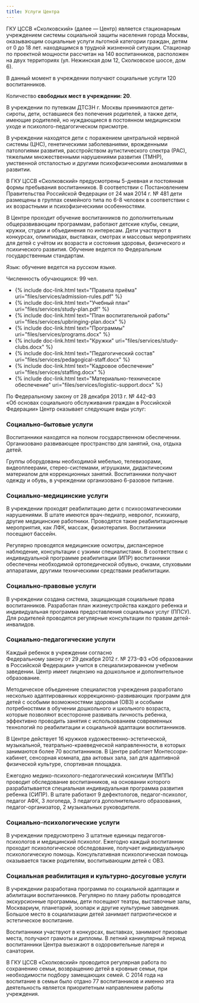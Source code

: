```yaml
---
title: Услуги Центра
---
```


ГКУ ЦССВ «Сколковский» (далее — Центр) является стационарным учреждением системы социальной защиты населения города
Москвы, оказывающим социальные услуги льготной категории граждан, детям от 0 до 18 лет. находящимся в трудной жизненной
ситуации. Стационар по проектной мощности рассчитан на 140 воспитанников, расположен на двух территориях (ул. Нежинская
дом 12, Сколковское шоссе, дом 6).

В данный момент в учреждении получают социальные услуги 120 воспитанников.

Количество **свободных мест в учреждении: 20**.

В учреждении по путевкам ДТСЗН г. Москвы принимаются дети-сироты, дети, оставшиеся без попечения родителей, а также
дети, имеющие родителей, но нуждающиеся в постоянном медицинском уходе и психолого-педагогическом  присмотре. 

В учреждении находятся дети с поражением центральной нервной системы (ЦНС), генетическими заболеваниями, врожденными
патологиями развития, расстройством аутистического спектра (РАС), тяжелыми множественными нарушениями развития (ТМНР),
умственной отсталостью и другими психофизическими аномалиями в развитии.

В ГКУ ЦССВ «Сколковский» предусмотрены 5-дневная и постоянная формы пребывания воспитанников. В соответствии
с Постановлением Правительства Российской Федерации от 24 мая 2014 г. № 481 дети размещены в группах семейного типа
по 6-8 человек в соответствии с их возрастными и психофизическими особенностями.

В Центре проходит обучение воспитанников по дополнительным общеразвивающим программам, работают детские клубы, секции,
кружки, студии и объединения по интересам. Дети участвуют в конкурсах, олимпиадах, выставках, смотрах и массовых
мероприятиях для детей с учётом их возраста и состояния здоровья, физического и психического развития. Обучение ведется
по Федеральным государственным стандартам.

Язык: обучение ведется на русском языке.

Численность обучающихся: 99 чел.

* {% include doc-link.html text="Правила приёма" uri="files/services/admission-rules.pdf" %}
* {% include doc-link.html text="Учебный план" uri="files/services/study-plan.pdf" %}
* {% include doc-link.html text="План воспитательной работы" uri="files/services/upbringing-plan.docx" %}
* {% include doc-link.html text="Программы" uri="files/services/programs.docx" %}
* {% include doc-link.html text="Кружки" uri="files/services/study-clubs.docx" %}
* {% include doc-link.html text="Педагогический состав" uri="files/services/pedagogical-staff.docx" %}
* {% include doc-link.html text="Кадровое обеспечение" uri="files/services/staffing.docx" %}
* {% include doc-link.html text="Материально-техническое обеспечение" uri="files/services/logistic-support.docx" %}

По Федеральному закону от 28 декабря 2013 г. № 442-ФЗ «Об основах социального обслуживания граждан в Российской
Федерации» Центр оказывает следующие виды услуг:

### Социально-бытовые услуги 

Воспитанники находятся на полном государственном обеспечении. Организовано развивающее пространство для занятий, сна, 
отдыха детей.

Группы оборудованы необходимой мебелью, телевизорами, видеоплеерами, стерео-системами, игрушками, дидактическим 
материалом для коррекционных занятий. Воспитанники получают одежду и обувь, в учреждении организовано 6-разовое питание.

### Социально-медицинские услуги

В учреждении проходят реабилитацию дети с психосоматическими нарушениями. В штате имеются врач-педиатр, невролог,
психиатр, другие медицинские работники. Проводятся такие реабилитационные мероприятия, как ЛФК, массаж, физиотерапия.
Воспитанники посещают бассейн.

Регулярно проводятся медицинские осмотры, диспансерное наблюдение, консультации с узкими специалистами. В соответствии
с индивидуальной программе реабилитации (ИПР) воспитанники обеспечены необходимой ортопедической обувью, очками,
слуховыми аппаратами, другими техническими средствами реабилитации.

### Социально-правовые услуги

В учреждении создана система, защищающая социальные права воспитанников. Разработан план жизнеустройства каждого ребенка
и индивидуальная программа предоставления социальных услуг (ППСУ). Для родителей проводятся регулярные консультации по
правам детей-инвалидов.

### Социально-педагогические услуги

Каждый ребенок в учреждении согласно Федеральному закону от 29 декабря 2012 г. № 273-ФЗ «Об образовании в Российской
Федерации» учится в специализированном учебном заведении. Центр имеет лицензию на дошкольное и дополнительное образование. 

Методическое объединение  специалистов учреждения разработало несколько адаптированных коррекционно-развивающих программ 
для детей с особыми возможностями здоровья (ОВЗ) и особыми потребностями в обучении дошкольного и школьного возраста,
которые позволяют всесторонне развивать личность ребенка, эффективно проводить занятия с использованием современных
технологий по реабилитации и социальной адаптации воспитанников.

В Центре действует 16 кружков художественно-эстетической, музыкальной, театрально-краеведческой направленности,
в которых занимаются более 70 воспитанников. В Центре работает Монтессори-кабинет, сенсорная комната, два актовых зала,
зал для адаптивной физической культуре, спортивная площадка.

Ежегодно медико-психолого-педагогический консилиум (МППк) проводит обследование воспитанников, на основании которого
разрабатывается специальная индивидуальная программа развития ребенка (СИПР). В штате работают 9 дефектологов,
педагог-психолог, педагог АФК, 3 логопеда, 3 педагога дополнительного образования, педагог-организатор, 2 музыкальных
руководителя.

### Социально-психологические услуги
 
В учреждении предусмотрено 3 штатные единицы педагогов- психологов и медицинский психолог. Ежегодно каждый воспитанник
проходит психологическое обследование, получает индивидуальную психологическую помощь. Консультативная психологическая
помощь оказывается также родителям, воспитывающим детей с ОВЗ.

### Социальная реабилитация и культурно-досуговые услуги

В учреждении разработана программа по социальной адаптации и абилитации воспитанников. Регулярно по плану работы
проводятся экскурсионные программы, дети посещают театры, выставочные залы, Москвариум, планетарий, зоопарк и другие
культурные заведения. Большое место в социализации детей занимает патриотическое и эстетическое воспитание.

Воспитанники участвуют в конкурсах, выставках, занимают призовые места, получают грамоты и дипломы. В летний
каникулярный период воспитанники Центра выезжают в оздоровительные лагеря и санатории.

В ГКУ ЦССВ «Сколковский» проводится регулярная работа по сохранению семьи, возвращению детей в кровные семьи,
при необходимости подбору замещающих семей. С 2014 года на воспитание в семьи было отдано 77 воспитанников и именно эта
деятельность является приоритетным направлением работы учреждения.
